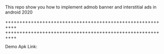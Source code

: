 This repo show you how to implement admob banner and interstitial ads in android 2020

++++++++++++++++++++++++++++++++++++++++++++++++++++++++++
++++++++++++++++++++++++++++++++++++++++++++++++++++++++++

Demo Apk Link: 
